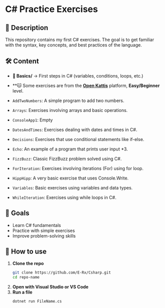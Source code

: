 # C# Practice Exercises  

## 📌 Description  
This repository contains my first C# exercises. 
The goal is to get familiar with the syntax, key concepts, and best practices of the language.  

## 🛠 Content  
- **📂 Basics/** → First steps in C# (variables, conditions, loops, etc.)
- **🐱 Some exercises are from the **[Open Kattis](https://open.kattis.com/)** platform,  **Easy/Beginner** level.

- `AddTwoNumbers`: A simple program to add two numbers.
- `Arrays`: Exercises involving arrays and basic operations.
- `ConsoleApp1`: Empty
- `DatesAndTimes`: Exercises dealing with dates and times in C#.
- `Decisions`: Exercises that use conditional statements like if-else.
- `Echo`: An example of a program that prints user input *3.
- `FizzBuzz`: Classic FizzBuzz problem solved using C#.
- `ForIteration`: Exercises involving iterations (For) using for loop.
- `HippHipp`: A very basic exercise that uses Console.Write.
- `Variables`: Basic exercises using variables and data types.
- `WhileIteration`: Exercises using while loops in C#.

## 🚀 Goals  
- Learn C# fundamentals  
- Practice with simple exercises  
- Improve problem-solving skills  

## 📌 How to use  
1. **Clone the repo**  
   ```bash
   git clone https://github.com/E-Rx/Csharp.git
   cd repo-name
   ```
2. **Open with Visual Studio or VS Code**  
3. **Run a file**  
   ```bash
   dotnet run FileName.cs
   ```

